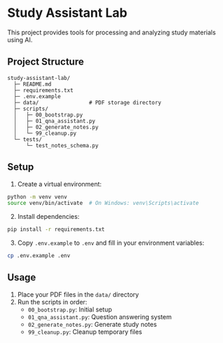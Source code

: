 # Study Assistant Lab

This project provides tools for processing and analyzing study materials using AI.

## Project Structure

```
study-assistant-lab/
  ├─ README.md
  ├─ requirements.txt
  ├─ .env.example
  ├─ data/                # PDF storage directory
  ├─ scripts/
  │   ├─ 00_bootstrap.py
  │   ├─ 01_qna_assistant.py
  │   ├─ 02_generate_notes.py
  │   └─ 99_cleanup.py
  └─ tests/
      └─ test_notes_schema.py
```

## Setup

1. Create a virtual environment:
```bash
python -m venv venv
source venv/bin/activate  # On Windows: venv\Scripts\activate
```

2. Install dependencies:
```bash
pip install -r requirements.txt
```

3. Copy `.env.example` to `.env` and fill in your environment variables:
```bash
cp .env.example .env
```

## Usage

1. Place your PDF files in the `data/` directory
2. Run the scripts in order:
   - `00_bootstrap.py`: Initial setup
   - `01_qna_assistant.py`: Question answering system
   - `02_generate_notes.py`: Generate study notes
   - `99_cleanup.py`: Cleanup temporary files 